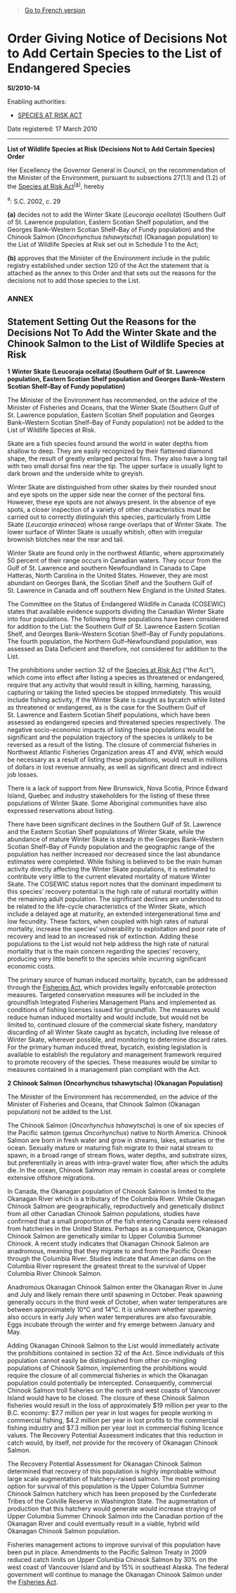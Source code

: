 > [Go to French version](/fr/Règlements/Textes%20réglementaires/2010/14.md)

# Order Giving Notice of Decisions Not to Add Certain Species to the List of Endangered Species

**SI/2010-14**

Enabling authorities: 
- [SPECIES AT RISK ACT](/en/Acts/Statutes%20of%20Canada/2002/c.%2029.md)

Date registered: 17 March 2010

----------

**List of Wildlife Species at Risk (Decisions Not to Add Certain Species) Order**

Her Excellency the Governor General in Council, on the recommendation of the Minister of the Environment, pursuant to subsections 27(1.1) and (1.2) of the [Species at Risk Act](/en/Acts/Statutes%20of%20Canada/2002/c.%2029.md)<sup><a href='#fn_3672_hq_8310'>[a]</a></sup>, hereby

<a name='fn_3672_hq_8310'><sup>a</sup></a>: S.C. 2002, c. 29<br />

**(a)** decides not to add the Winter Skate (*Leucoraja ocellata*) (Southern Gulf of St. Lawrence population, Eastern Scotian Shelf population, and the Georges Bank–Western Scotian Shelf–Bay of Fundy population) and the Chinook Salmon (*Oncorhynchus tshawytscha*) (Okanagan population) to the List of Wildlife Species at Risk set out in Schedule 1 to the Act;



**(b)** approves that the Minister of the Environment include in the public registry established under section 120 of the Act the statement that is attached as the annex to this Order and that sets out the reasons for the decisions not to add those species to the List.






### **ANNEX** 
## Statement Setting Out the Reasons for the Decisions Not To Add the Winter Skate and the Chinook Salmon to the List of Wildlife Species at Risk
**1** **Winter Skate (Leucoraja ocellata) (Southern Gulf of St. Lawrence population, Eastern Scotian Shelf population and Georges Bank–Western Scotian Shelf–Bay of Fundy population)**

The Minister of the Environment has recommended, on the advice of the Minister of Fisheries and Oceans, that the Winter Skate (Southern Gulf of St. Lawrence population, Eastern Scotian Shelf population and Georges Bank–Western Scotian Shelf–Bay of Fundy population) not be added to the List of Wildlife Species at Risk.



Skate are a fish species found around the world in water depths from shallow to deep. They are easily recognized by their flattened diamond shape, the result of greatly enlarged pectoral fins. They also have a long tail with two small dorsal fins near the tip. The upper surface is usually light to dark brown and the underside white to greyish.



Winter Skate are distinguished from other skates by their rounded snout and eye spots on the upper side near the corner of the pectoral fins. However, these eye spots are not always present. In the absence of eye spots, a closer inspection of a variety of other characteristics must be carried out to correctly distinguish this species, particularly from Little Skate (*Leucoraja erinacea*) whose range overlaps that of Winter Skate. The lower surface of Winter Skate is usually whitish, often with irregular brownish blotches near the rear and tail.



Winter Skate are found only in the northwest Atlantic, where approximately 50 percent of their range occurs in Canadian waters. They occur from the Gulf of St. Lawrence and southern Newfoundland in Canada to Cape Hatteras, North Carolina in the United States. However, they are most abundant on Georges Bank, the Scotian Shelf and the Southern Gulf of St. Lawrence in Canada and off southern New England in the United States.



The Committee on the Status of Endangered Wildlife in Canada (COSEWIC) states that available evidence supports dividing the Canadian Winter Skate into four populations. The following three populations have been considered for addition to the List: the Southern Gulf of St. Lawrence Eastern Scotian Shelf, and Georges Bank–Western Scotian Shelf–Bay of Fundy populations. The fourth population, the Northern Gulf–Newfoundland population, was assessed as Data Deficient and therefore, not considered for addition to the List.



The prohibitions under section 32 of the [Species at Risk Act](/en/Acts/Statutes%20of%20Canada/2002/c.%2029.md) (“the Act”), which come into effect after listing a species as threatened or endangered, require that any activity that would result in killing, harming, harassing, capturing or taking the listed species be stopped immediately. This would include fishing activity, if the Winter Skate is caught as bycatch while listed as threatened or endangered, as is the case for the Southern Gulf of St. Lawrence and Eastern Scotian Shelf populations, which have been assessed as endangered species and threatened species respectively. The negative socio-economic impacts of listing these populations would be significant and the population trajectory of the species is unlikely to be reversed as a result of the listing. The closure of commercial fisheries in Northwest Atlantic Fisheries Organization areas 4T and 4VW, which would be necessary as a result of listing these populations, would result in millions of dollars in lost revenue annually, as well as significant direct and indirect job losses.



There is a lack of support from New Brunswick, Nova Scotia, Prince Edward Island, Quebec and industry stakeholders for the listing of these three populations of Winter Skate. Some Aboriginal communities have also expressed reservations about listing.



There have been significant declines in the Southern Gulf of St. Lawrence and the Eastern Scotian Shelf populations of Winter Skate, while the abundance of mature Winter Skate is steady in the Georges Bank–Western Scotian Shelf–Bay of Fundy population and the geographic range of the population has neither increased nor decreased since the last abundance estimates were completed. While fishing is believed to be the main human activity directly affecting the Winter Skate populations, it is estimated to contribute very little to the current elevated mortality of mature Winter Skate. The COSEWIC status report notes that the dominant impediment to this species’ recovery potential is the high rate of natural mortality within the remaining adult population. The significant declines are understood to be related to the life-cycle characteristics of the Winter Skate, which include a delayed age at maturity, an extended intergenerational time and low fecundity. These factors, when coupled with high rates of natural mortality, increase the species’ vulnerability to exploitation and poor rate of recovery and lead to an increased risk of extinction. Adding these populations to the List would not help address the high rate of natural mortality that is the main concern regarding the species’ recovery, producing very little benefit to the species while incurring significant economic costs.



The primary source of human induced mortality, bycatch, can be addressed through the [Fisheries Act](/en/Acts/Revised%20Statutes%20of%20Canada/F/F-14.md), which provides legally enforceable protection measures. Targeted conservation measures will be included in the groundfish Integrated Fisheries Management Plans and implemented as conditions of fishing licenses issued for groundfish. The measures would reduce human induced mortality and would include, but would not be limited to, continued closure of the commercial skate fishery, mandatory discarding of all Winter Skate caught as bycatch, including live release of Winter Skate, wherever possible, and monitoring to determine discard rates. For the primary human induced threat, bycatch, existing legislation is available to establish the regulatory and management framework required to promote recovery of the species. These measures would be similar to measures contained in a management plan compliant with the Act.




**2** **Chinook Salmon (Oncorhynchus tshawytscha) (Okanagan Population)**

The Minister of the Environment has recommended, on the advice of the Minister of Fisheries and Oceans, that Chinook Salmon (Okanagan population) not be added to the List.



The Chinook Salmon (*Oncorhynchus tshawytscha*) is one of six species of the Pacific salmon (*genus Oncorhynchus*) native to North America. Chinook Salmon are born in fresh water and grow in streams, lakes, estuaries or the ocean. Sexually mature or maturing fish migrate to their natal stream to spawn, in a broad range of stream flows, water depths, and substrate sizes, but preferentially in areas with intra-gravel water flow, after which the adults die. In the ocean, Chinook Salmon may remain in coastal areas or complete extensive offshore migrations.



In Canada, the Okanagan population of Chinook Salmon is limited to the Okanagan River which is a tributary of the Columbia River. While Okanagan Chinook Salmon are geographically, reproductively and genetically distinct from all other Canadian Chinook Salmon populations, studies have confirmed that a small proportion of the fish entering Canada were released from hatcheries in the United States. Perhaps as a consequence, Okanagan Chinook Salmon are genetically similar to Upper Columbia Summer Chinook. A recent study indicates that Okanagan Chinook Salmon are anadromous, meaning that they migrate to and from the Pacific Ocean through the Columbia River. Studies indicate that American dams on the Columbia River represent the greatest threat to the survival of Upper Columbia River Chinook Salmon.



Anadromous Okanagan Chinook Salmon enter the Okanagan River in June and July and likely remain there until spawning in October. Peak spawning generally occurs in the third week of October, when water temperatures are between approximately 10°C and 14°C. It is unknown whether spawning also occurs in early July when water temperatures are also favourable. Eggs incubate through the winter and fry emerge between January and May.



Adding Okanagan Chinook Salmon to the List would immediately activate the prohibitions contained in section 32 of the Act. Since individuals of this population cannot easily be distinguished from other co-mingling populations of Chinook Salmon, implementing the prohibitions would require the closure of all commercial fisheries in which the Okanagan population could potentially be intercepted. Consequently, commercial Chinook Salmon troll fisheries on the north and west coasts of Vancouver Island would have to be closed. The closure of these Chinook Salmon fisheries would result in the loss of approximately $19 million per year to the B.C. economy: $7.7 million per year in lost wages for people working in commercial fishing, $4.2 million per year in lost profits to the commercial fishing industry and $7.3 million per year lost in commercial fishing licence values. The Recovery Potential Assessment indicates that this reduction in catch would, by itself, not provide for the recovery of Okanagan Chinook Salmon.



The Recovery Potential Assessment for Okanagan Chinook Salmon determined that recovery of this population is highly improbable without large scale augmentation of hatchery-raised salmon. The most promising option for survival of this population is the Upper Columbia Summer Chinook Salmon hatchery which has been proposed by the Confederate Tribes of the Colville Reserve in Washington State. The augmentation of production that this hatchery would generate would increase straying of Upper Columbia Summer Chinook Salmon into the Canadian portion of the Okanagan River and could eventually result in a viable, hybrid wild Okanagan Chinook Salmon population.



Fisheries management actions to improve survival of this population have been put in place. Amendments to the Pacific Salmon Treaty in 2009 reduced catch limits on Upper Columbia Chinook Salmon by 30% on the west coast of Vancouver Island and by 15% in southeast Alaska. The federal government will continue to manage the Okanagan Chinook Salmon under the [Fisheries Act](/en/Acts/Revised%20Statutes%20of%20Canada/F/F-14.md).





